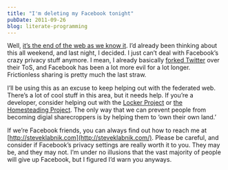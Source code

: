 ```yaml
---
title: "I'm deleting my Facebook tonight"
pubDate: 2011-09-26
blog: literate-programming
---
```



Well, [it’s the end of the web as we know it](http://adrianshort.co.uk/2011/09/25/its-the-end-of-the-web-as-we-know-it/). I’d already been thinking about this all weekend, and last night, I decided. I just can’t deal with Facebook’s crazy privacy stuff anymore. I mean, I already basically [forked Twitter](http://rstat.us/) over their ToS, and Facebook has been a lot more evil for a lot longer. Frictionless sharing is pretty much the last straw.

I’ll be using this as an excuse to keep helping out with the federated web. There’s a lot of cool stuff in this area, but it needs help. If you’re a developer, consider helping out with the [Locker Project](https://github.com/LockerProject/Locker) or [the Homesteading Project](https://github.com/homesteading). The only way that we can prevent people from becoming digial sharecroppers is by helping them to ‘own their own land.’

If we’re Facebook friends, you can always find out how to reach me at [http://steveklabnik.com](http://steveklabnik.com/). Please be careful, and consider if Facebook’s privacy settings are really worth it to you. They may be, and they may not. I’m under no illusions that the vast majority of people will give up Facebook, but I figured I’d warn you anyways.

